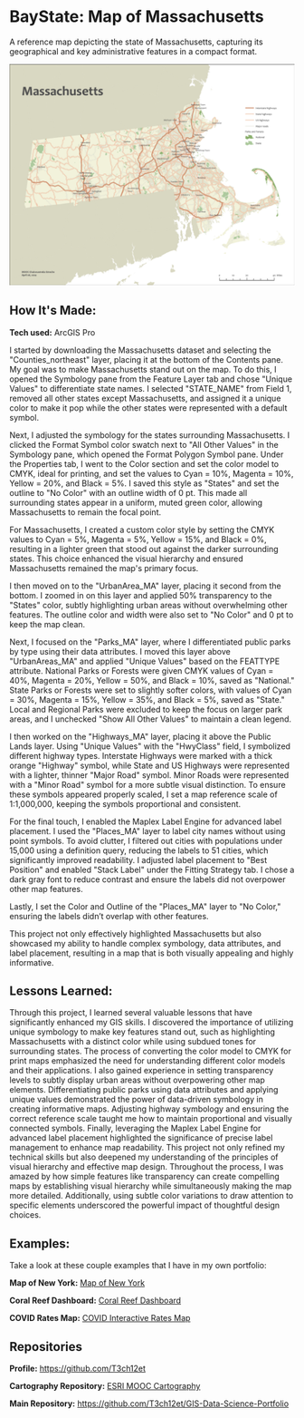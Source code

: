 # BayState: Map of Massachusetts
A reference map depicting the state of Massachusetts, capturing its geographical and key administrative features in a compact format.

<img src="./MapOfMassachusetts.png" img alt = "Massachusetts Map"/>

## How It's Made:

**Tech used:** ArcGIS Pro

I started by downloading the Massachusetts dataset and selecting the "Counties_northeast" layer, placing it at the bottom of the Contents pane. My goal was to make Massachusetts stand out on the map. To do this, I opened the Symbology pane from the Feature Layer tab and chose "Unique Values" to differentiate state names. I selected "STATE_NAME" from Field 1, removed all other states except Massachusetts, and assigned it a unique color to make it pop while the other states were represented with a default symbol.

Next, I adjusted the symbology for the states surrounding Massachusetts. I clicked the Format Symbol color swatch next to "All Other Values" in the Symbology pane, which opened the Format Polygon Symbol pane. Under the Properties tab, I went to the Color section and set the color model to CMYK, ideal for printing, and set the values to Cyan = 10%, Magenta = 10%, Yellow = 20%, and Black = 5%. I saved this style as "States" and set the outline to "No Color" with an outline width of 0 pt. This made all surrounding states appear in a uniform, muted green color, allowing Massachusetts to remain the focal point.

For Massachusetts, I created a custom color style by setting the CMYK values to Cyan = 5%, Magenta = 5%, Yellow = 15%, and Black = 0%, resulting in a lighter green that stood out against the darker surrounding states. This choice enhanced the visual hierarchy and ensured Massachusetts remained the map's primary focus.

I then moved on to the "UrbanArea_MA" layer, placing it second from the bottom. I zoomed in on this layer and applied 50% transparency to the "States" color, subtly highlighting urban areas without overwhelming other features. The outline color and width were also set to "No Color" and 0 pt to keep the map clean.

Next, I focused on the "Parks_MA" layer, where I differentiated public parks by type using their data attributes. I moved this layer above "UrbanAreas_MA" and applied "Unique Values" based on the FEATTYPE attribute. National Parks or Forests were given CMYK values of Cyan = 40%, Magenta = 20%, Yellow = 50%, and Black = 10%, saved as "National." State Parks or Forests were set to slightly softer colors, with values of Cyan = 30%, Magenta = 15%, Yellow = 35%, and Black = 5%, saved as "State." Local and Regional Parks were excluded to keep the focus on larger park areas, and I unchecked "Show All Other Values" to maintain a clean legend.

I then worked on the "Highways_MA" layer, placing it above the Public Lands layer. Using "Unique Values" with the "HwyClass" field, I symbolized different highway types. Interstate Highways were marked with a thick orange "Highway" symbol, while State and US Highways were represented with a lighter, thinner "Major Road" symbol. Minor Roads were represented with a "Minor Road" symbol for a more subtle visual distinction. To ensure these symbols appeared properly scaled, I set a map reference scale of 1:1,000,000, keeping the symbols proportional and consistent.

For the final touch, I enabled the Maplex Label Engine for advanced label placement. I used the "Places_MA" layer to label city names without using point symbols. To avoid clutter, I filtered out cities with populations under 15,000 using a definition query, reducing the labels to 51 cities, which significantly improved readability. I adjusted label placement to "Best Position" and enabled "Stack Label" under the Fitting Strategy tab. I chose a dark gray font to reduce contrast and ensure the labels did not overpower other map features.

Lastly, I set the Color and Outline of the "Places_MA" layer to "No Color," ensuring the labels didn’t overlap with other features.

This project not only effectively highlighted Massachusetts but also showcased my ability to handle complex symbology, data attributes, and label placement, resulting in a map that is both visually appealing and highly informative.

## Lessons Learned:

Through this project, I learned several valuable lessons that have significantly enhanced my GIS skills. I discovered the importance of utilizing unique symbology to make key features stand out, such as highlighting Massachusetts with a distinct color while using subdued tones for surrounding states. The process of converting the color model to CMYK for print maps emphasized the need for understanding different color models and their applications. I also gained experience in setting transparency levels to subtly display urban areas without overpowering other map elements. Differentiating public parks using data attributes and applying unique values demonstrated the power of data-driven symbology in creating informative maps. Adjusting highway symbology and ensuring the correct reference scale taught me how to maintain proportional and visually connected symbols. Finally, leveraging the Maplex Label Engine for advanced label placement highlighted the significance of precise label management to enhance map readability. This project not only refined my technical skills but also deepened my understanding of the principles of visual hierarchy and effective map design. Throughout the process, I was amazed by how simple features like transparency can create compelling maps by establishing visual hierarchy while simultaneously making the map more detailed. Additionally, using subtle color variations to draw attention to specific elements underscored the powerful impact of thoughtful design choices.

## Examples:
Take a look at these couple examples that I have in my own portfolio:

**Map of New York:** [Map of New York](https://github.com/T3ch12et/GIS-Data-Science-Portfolio/tree/main/ESRI-MOOC-Cartography/Map-of-New-York)

**Coral Reef Dashboard:** [Coral Reef Dashboard](https://github.com/T3ch12et/GIS-Data-Science-Portfolio/tree/main/ESRI-MOOC-GIS-for-Climate-Action/Coral-Reef-Dashboard)

**COVID Rates Map:** [COVID Interactive Rates Map](https://github.com/T3ch12et/GIS-Data-Science-Portfolio/tree/main/COVID-Interactive-Maps/COVID%20rates)

## Repositories
**Profile:** https://github.com/T3ch12et

**Cartography Repository:** [ESRI MOOC Cartography](https://github.com/T3ch12et/GIS-Data-Science-Portfolio/tree/main/ESRI-MOOC-Cartography)

**Main Repository:** https://github.com/T3ch12et/GIS-Data-Science-Portfolio
